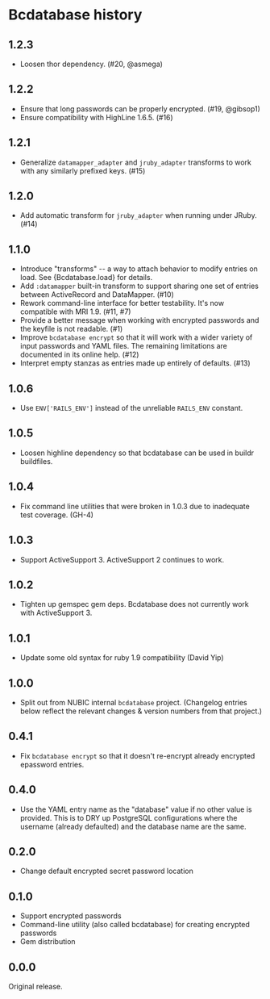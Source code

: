 Bcdatabase history
==================

1.2.3
-----
- Loosen thor dependency. (#20, @asmega)

1.2.2
-----
- Ensure that long passwords can be properly encrypted. (#19, @gibsop1)
- Ensure compatibility with HighLine 1.6.5. (#16)

1.2.1
-----
- Generalize `datamapper_adapter` and `jruby_adapter` transforms to
  work with any similarly prefixed keys. (#15)

1.2.0
-----
- Add automatic transform for `jruby_adapter` when running under
  JRuby. (#14)

1.1.0
-----
- Introduce "transforms" -- a way to attach behavior to modify entries
  on load. See {Bcdatabase.load} for details.
- Add `:datamapper` built-in transform to support sharing one set of
  entries between ActiveRecord and DataMapper. (#10)
- Rework command-line interface for better testability. It's now
  compatible with MRI 1.9. (#11, #7)
- Provide a better message when working with encrypted passwords and
  the keyfile is not readable. (#1)
- Improve `bcdatabase encrypt` so that it will work with a wider
  variety of input passwords and YAML files. The remaining limitations
  are documented in its online help. (#12)
- Interpret empty stanzas as entries made up entirely of defaults. (#13)

1.0.6
-----
- Use `ENV['RAILS_ENV']` instead of the unreliable `RAILS_ENV` constant.

1.0.5
-----
- Loosen highline dependency so that bcdatabase can be used in buildr buildfiles.

1.0.4
-----
- Fix command line utilities that were broken in 1.0.3 due to
  inadequate test coverage.  (GH-4)

1.0.3
-----
- Support ActiveSupport 3.  ActiveSupport 2 continues to work.

1.0.2
-----
- Tighten up gemspec gem deps.  Bcdatabase does not currently work
  with ActiveSupport 3.

1.0.1
-----
- Update some old syntax for ruby 1.9 compatibility (David Yip)

1.0.0
-----
- Split out from NUBIC internal `bcdatabase` project.
  (Changelog entries below reflect the relevant changes & version numbers from that project.)

0.4.1
-----
- Fix `bcdatabase encrypt` so that it doesn't re-encrypt already encrypted
  epassword entries.

0.4.0
-----
- Use the YAML entry name as the "database" value if no other value is
  provided.  This is to DRY up PostgreSQL configurations where the username
  (already defaulted) and the database name are the same.

0.2.0
-----
- Change default encrypted secret password location

0.1.0
-----
- Support encrypted passwords
- Command-line utility (also called bcdatabase) for creating encrypted passwords
- Gem distribution

0.0.0
-----
Original release.
